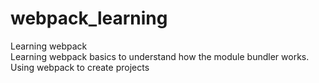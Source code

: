 # webpack_learning
Learning webpack 
<br>Learning webpack basics to understand how the module bundler works.
<br>Using webpack to create projects 

